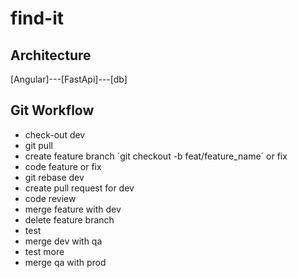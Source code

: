 # find-it

## Architecture
[Angular]---[FastApi]---[db]

## Git Workflow
- check-out dev
- git pull
- create feature branch ´git checkout -b feat/feature_name´ or fix
- code feature or fix
- git rebase dev
- create pull request for dev
- code review
- merge feature with dev
- delete feature branch
- test
- merge dev with qa
- test more
- merge qa with prod
